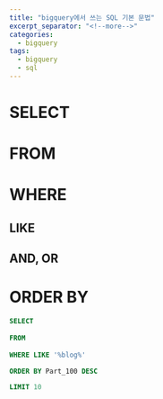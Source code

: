 ```yaml
---
title: "bigquery에서 쓰는 SQL 기본 문법"
excerpt_separator: "<!--more-->"
categories:
  - bigquery
tags:
  - bigquery
  - sql
---
```


# SELECT
# FROM
# WHERE
## LIKE
## AND, OR
# ORDER BY

```sql
SELECT
  
FROM
  
WHERE LIKE '%blog%'

ORDER BY Part_100 DESC

LIMIT 10
```

